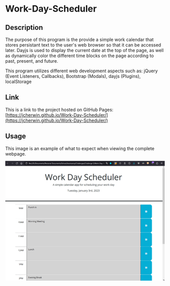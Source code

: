 # Work-Day-Scheduler

## Description

The purpose of this program is the provide a simple work calendar that stores persistant text to the user's web browser so that it can be accessed later. Dayjs is used to display the current date at the top of the page, as well as dynamically color the different time blocks on the page according to past, present, and future.

This program utilizes different web development aspects such as: jQuery (Event Listeners, Callbacks), Bootstrap (Modals), dayjs (Plugins), localStorage 

## Link

This is a link to the project hosted on GitHub Pages: [https://jcherwin.github.io/Work-Day-Scheduler/](https://jcherwin.github.io/Work-Day-Scheduler/)

## Usage

This image is an example of what to expect when viewing the complete webpage.

![This is a working image of this project](assets/images/demo-screenshot.gif)
